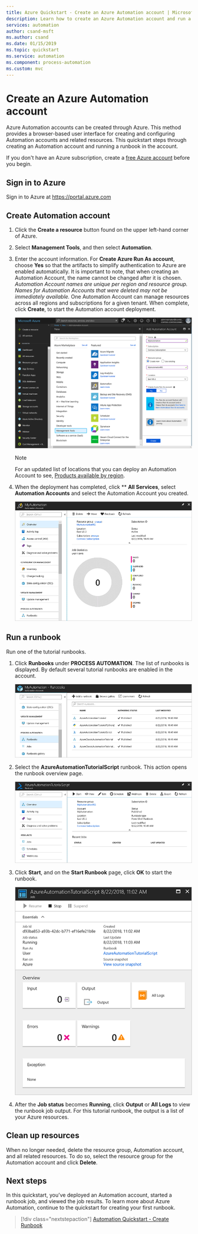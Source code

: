 ```yaml
---
title: Azure Quickstart - Create an Azure Automation account | Microsoft Docs
description: Learn how to create an Azure Automation account and run a runbook
services: automation
author: csand-msft
ms.author: csand
ms.date: 01/15/2019
ms.topic: quickstart
ms.service: automation
ms.component: process-automation
ms.custom: mvc
---
```


# Create an Azure Automation account

Azure Automation accounts can be created through Azure. This method provides a browser-based user interface for creating and configuring Automation accounts and related resources. This quickstart steps through creating an Automation account and running a runbook in the account.

If you don't have an Azure subscription, create a [free Azure account](https://azure.microsoft.com/free/?WT.mc_id=A261C142F) before you begin.

## Sign in to Azure

Sign in to Azure at https://portal.azure.com

## Create Automation account

1. Click the **Create a resource** button found on the upper left-hand corner of Azure.

1. Select **Management Tools**, and then select **Automation**.

1. Enter the account information. For **Create Azure Run As account**, choose **Yes** so that the artifacts to simplify authentication to Azure are enabled automatically. It is important to note, that when creating an Automation Account, the name cannot be changed after it is chosen. *Automation Account names are unique per region and resource group. Names for Automation Accounts that were deleted may not be immediately available.* One Automation Account can manage resources across all regions and subscriptions for a given tenant. When complete, click **Create**, to start the Automation account deployment.

    ![Enter information about your Automation account in the page](./media/automation-quickstart-create-account/create-automation-account-portal-blade.png)  

    > [!NOTE]
    > For an updated list of locations that you can deploy an Automation Account to see, [Products available by region](https://azure.microsoft.com/en-us/global-infrastructure/services/?products=automation&regions=all).

1. When the deployment has completed, click ** **All Services**, select **Automation Accounts** and select the Automation Account you created.

    ![Automation account overview](./media/automation-quickstart-create-account/automation-account-overview.png)

## Run a runbook

Run one of the tutorial runbooks.

1. Click **Runbooks** under **PROCESS AUTOMATION**. The list of runbooks is displayed. By default several tutorial runbooks are enabled in the account.

    ![Automation account runbooks list](./media/automation-quickstart-create-account/automation-runbooks-overview.png)

1. Select the **AzureAutomationTutorialScript** runbook. This action opens the runbook overview page.

    ![Runbook overview](./media/automation-quickstart-create-account/automation-tutorial-script-runbook-overview.png)

1. Click **Start**, and on the **Start Runbook** page, click **OK** to start the runbook.

    ![Runbook job page](./media/automation-quickstart-create-account/automation-tutorial-script-job.png)

1. After the **Job status** becomes **Running**, click **Output** or **All Logs** to view the runbook job output. For this tutorial runbook, the output is a list of your Azure resources.

## Clean up resources

When no longer needed, delete the resource group, Automation account, and all related resources. To do so, select the resource group for the Automation account and click **Delete**.

## Next steps

In this quickstart, you’ve deployed an Automation account, started a runbook job, and viewed the job results. To learn more about Azure Automation, continue to the quickstart for creating your first runbook.

> [!div class="nextstepaction"]
> [Automation Quickstart - Create Runbook](./automation-quickstart-create-runbook.md)
